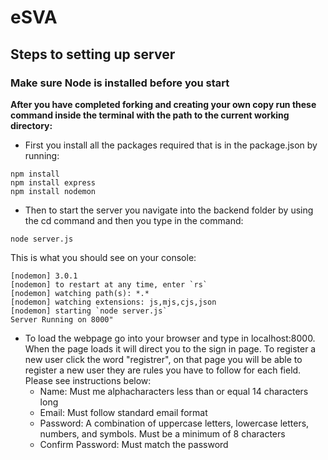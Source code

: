 # eSVA

## Steps to setting up server

### Make sure Node is installed before you start ###

**After you have completed forking and creating your own copy run these command inside the terminal with the path to the current working directory:**
- First you install all the packages required that is in the package.json by running:
 ```console
npm install
npm install express
npm install nodemon
```
- Then to start the server you navigate into the backend folder by using the cd command and then you type in the command:
```console
node server.js
```

This is what you should see on your console:
```console
[nodemon] 3.0.1
[nodemon] to restart at any time, enter `rs`
[nodemon] watching path(s): *.*
[nodemon] watching extensions: js,mjs,cjs,json
[nodemon] starting `node server.js`
Server Running on 8000"
```

- To load the webpage go into your browser and type in localhost:8000. When the page loads it will direct you to the sign in page. To register a new user click the word "registrer", on that page you will be able to register a new user they are rules you have to follow for each field. Please see instructions below:
    - Name: Must me alphacharacters less than or equal 14 characters long
    - Email: Must follow standard email format
    - Password: A combination of uppercase letters, lowercase letters, numbers, and symbols. Must be a minimum of 8 characters
    - Confirm Password: Must match the password


